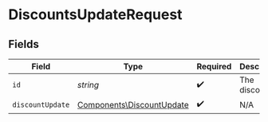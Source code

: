 # DiscountsUpdateRequest


## Fields

| Field                                                                  | Type                                                                   | Required                                                               | Description                                                            |
| ---------------------------------------------------------------------- | ---------------------------------------------------------------------- | ---------------------------------------------------------------------- | ---------------------------------------------------------------------- |
| `id`                                                                   | *string*                                                               | :heavy_check_mark:                                                     | The discount ID.                                                       |
| `discountUpdate`                                                       | [Components\DiscountUpdate](../../Models/Components/DiscountUpdate.md) | :heavy_check_mark:                                                     | N/A                                                                    |